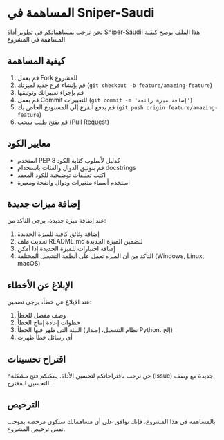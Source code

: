 # المساهمة في Sniper-Saudi

نحن نرحب بمساهماتكم في تطوير أداة Sniper-Saudi! هذا الملف يوضح كيفية المساهمة في المشروع.

## كيفية المساهمة

1. قم بعمل Fork للمشروع
2. قم بإنشاء فرع جديد لميزتك (`git checkout -b feature/amazing-feature`)
3. قم بإجراء تغييراتك وتوثيقها
4. قم بعمل Commit للتغييرات (`git commit -m 'إضافة ميزة رائعة'`)
5. قم بدفع الفرع إلى المستودع الخاص بك (`git push origin feature/amazing-feature`)
6. قم بفتح طلب سحب (Pull Request)

## معايير الكود

- استخدم PEP 8 كدليل لأسلوب كتابة الكود
- قم بتوثيق الدوال والفئات باستخدام docstrings
- اكتب تعليقات توضيحية للكود المعقد
- استخدم أسماء متغيرات ودوال واضحة ومعبرة

## إضافة ميزات جديدة

عند إضافة ميزة جديدة، يرجى التأكد من:

1. إضافة وثائق كافية للميزة الجديدة
2. تحديث ملف README.md لتضمين الميزة الجديدة
3. إضافة اختبارات للميزة الجديدة إذا أمكن
4. التأكد من أن الميزة تعمل على أنظمة التشغيل المختلفة (Windows, Linux, macOS)

## الإبلاغ عن الأخطاء

عند الإبلاغ عن خطأ، يرجى تضمين:

1. وصف مفصل للخطأ
2. خطوات إعادة إنتاج الخطأ
3. البيئة التي ظهر فيها الخطأ (نظام التشغيل، إصدار Python، إلخ)
4. أي رسائل خطأ ظهرت

## اقتراح تحسينات

nحن نرحب باقتراحاتكم لتحسين الأداة. يمكنكم فتح مشكلة (Issue) جديدة مع وصف التحسين المقترح.

## الترخيص

بالمساهمة في هذا المشروع، فإنك توافق على أن مساهماتك ستكون مرخصة بموجب نفس ترخيص المشروع.